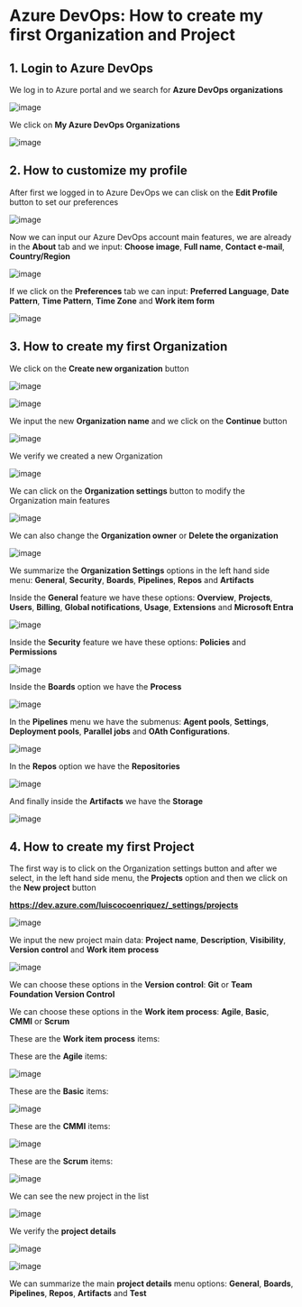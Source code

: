 # Azure DevOps: How to create my first Organization and Project

## 1. Login to Azure DevOps

We log in to Azure portal and we search for **Azure DevOps organizations**

![image](https://github.com/luiscoco/AzureDevops_Sample1_Create_myFirst_Organization_and_Project/assets/32194879/f0267616-aab6-4e91-a976-8fd0c7e570a5)

We click on **My Azure DevOps Organizations** 

![image](https://github.com/luiscoco/AzureDevops_Sample1_Create_myFirst_Organization_and_Project/assets/32194879/789b34e6-1c2a-4f75-8463-06efa5dc64d7)

## 2. How to customize my profile

After first we logged in to Azure DevOps we can clisk on the **Edit Profile** button to set our preferences

![image](https://github.com/luiscoco/AzureDevops_Sample1_Create_myFirst_Organization_and_Project/assets/32194879/f88863f9-5fc3-4886-8c15-0d779a75057e)

Now we can input our Azure DevOps account main features, we are already in the **About** tab and we input: **Choose image**, **Full name**, **Contact e-mail**, **Country/Region**

![image](https://github.com/luiscoco/AzureDevops_Sample1_Create_myFirst_Organization_and_Project/assets/32194879/96e40ac1-dd90-42b4-85c8-2a3cfb68a4ec)

If we click on the **Preferences** tab we can input: **Preferred Language**, **Date Pattern**, **Time Pattern**, **Time Zone** and **Work item form**

![image](https://github.com/luiscoco/AzureDevops_Sample1_Create_myFirst_Organization_and_Project/assets/32194879/bd3a7555-fa79-4d03-a009-e6f6265b96ec)

## 3. How to create my first Organization 

We click on the **Create new organization** button 

![image](https://github.com/luiscoco/AzureDevops_Sample1_Create_myFirst_Organization_and_Project/assets/32194879/2976b950-3d0b-4316-89f9-49d20592d3dc)

![image](https://github.com/luiscoco/AzureDevops_Sample1_Create_myFirst_Organization_and_Project/assets/32194879/86256f5f-a27f-43e9-a87a-0c7542418cad)

We input the new **Organization name** and we click on the **Continue** button

![image](https://github.com/luiscoco/AzureDevops_Sample1_Create_myFirst_Organization_and_Project/assets/32194879/273413eb-fc3d-418c-886d-73acdb008c6e)

We verify we created a new Organization

![image](https://github.com/luiscoco/AzureDevops_Sample1_Create_myFirst_Organization_and_Project/assets/32194879/0754e11b-dcae-4dca-96c4-ccd0aa477866)

We can click on the **Organization settings** button to modify the Organization main features

![image](https://github.com/luiscoco/AzureDevops_Sample1_Create_myFirst_Organization_and_Project/assets/32194879/08793d45-5203-4de9-9385-854e470c4d22)

We can also change the **Organization owner** or **Delete the organization**

![image](https://github.com/luiscoco/AzureDevops_Sample1_Create_myFirst_Organization_and_Project/assets/32194879/466b9bd6-6c4b-4c17-b29d-3932e6947cae)

We summarize the **Organization Settings** options in the left hand side menu: **General**, **Security**, **Boards**, **Pipelines**, **Repos** and **Artifacts** 

Inside the **General** feature we have these options: **Overview**, **Projects**, **Users**, **Billing**, **Global notifications**, **Usage**, **Extensions** and **Microsoft Entra**

![image](https://github.com/luiscoco/AzureDevops_Sample1_Create_myFirst_Organization_and_Project/assets/32194879/f8effe76-6a35-4b24-a3cd-bec922c8d692)

Inside the **Security** feature we have these options: **Policies** and **Permissions**

![image](https://github.com/luiscoco/AzureDevops_Sample1_Create_myFirst_Organization_and_Project/assets/32194879/e610ab4d-e15e-47e5-9a96-2a385bdd9449)

Inside the **Boards** option we have the **Process**

![image](https://github.com/luiscoco/AzureDevops_Sample1_Create_myFirst_Organization_and_Project/assets/32194879/e3626f05-cc33-4e37-ba1f-47b20350b001)

In the **Pipelines** menu we have the submenus: **Agent pools**, **Settings**, **Deployment pools**, **Parallel jobs** and **OAth Configurations**.

![image](https://github.com/luiscoco/AzureDevops_Sample1_Create_myFirst_Organization_and_Project/assets/32194879/32185612-f7cb-47ab-af72-fe672c56fe25)

In the **Repos** option we have the **Repositories**

![image](https://github.com/luiscoco/AzureDevops_Sample1_Create_myFirst_Organization_and_Project/assets/32194879/7ad952d4-eaa1-451b-af6d-3b5a448d6287)

And finally inside the **Artifacts** we have the **Storage**

![image](https://github.com/luiscoco/AzureDevops_Sample1_Create_myFirst_Organization_and_Project/assets/32194879/afe5f8b5-4eec-46a8-b359-eb2449c7fcfa)

## 4. How to create my first Project

The first way is to click on the Organization settings button and after we select, in the left hand side menu, the **Projects** option and then we click on the **New project** button

**https://dev.azure.com/luiscocoenriquez/_settings/projects**

![image](https://github.com/luiscoco/AzureDevops_Sample1_Create_myFirst_Organization_and_Project/assets/32194879/481e70c1-68bb-4867-941f-1324376ef9ae)

We input the new project main data: **Project name**, **Description**, **Visibility**, **Version control** and **Work item process**

![image](https://github.com/luiscoco/AzureDevops_Sample1_Create_myFirst_Organization_and_Project/assets/32194879/3bc9ee5f-b2e6-4667-9c35-98ebe9c57ee1)

We can choose these options in the **Version control**: **Git** or **Team Foundation Version Control**

We can choose these options in the **Work item process**: **Agile**, **Basic**, **CMMI** or **Scrum**

These are the **Work item process** items:

These are the **Agile** items:

![image](https://github.com/luiscoco/AzureDevops_Sample1_Create_myFirst_Organization_and_Project/assets/32194879/2141544c-4b4b-4b9c-97ce-e950e08e529f)

These are the **Basic** items:

![image](https://github.com/luiscoco/AzureDevops_Sample1_Create_myFirst_Organization_and_Project/assets/32194879/52ffe04c-ebc0-4946-a174-38c0957d08c1)

These are the **CMMI** items: 

![image](https://github.com/luiscoco/AzureDevops_Sample1_Create_myFirst_Organization_and_Project/assets/32194879/f1ef4231-3ceb-4c0a-b170-21e21568d692)

These are the **Scrum** items:

![image](https://github.com/luiscoco/AzureDevops_Sample1_Create_myFirst_Organization_and_Project/assets/32194879/85398892-08f5-4f3c-8c9d-679a78d326d0)

We can see the new project in the list

![image](https://github.com/luiscoco/AzureDevops_Sample1_Create_myFirst_Organization_and_Project/assets/32194879/001c5e8a-c478-4070-a748-df292fdaefbe)

We verify the **project details**

![image](https://github.com/luiscoco/AzureDevops_Sample1_Create_myFirst_Organization_and_Project/assets/32194879/0f2ddd37-1265-4609-bed6-8a82819d2aef)

![image](https://github.com/luiscoco/AzureDevops_Sample1_Create_myFirst_Organization_and_Project/assets/32194879/850d135a-7e8a-42cb-ad0a-918f7a1c1404)

We can summarize the main **project details** menu options: **General**, **Boards**, **Pipelines**, **Repos**, **Artifacts** and **Test**
